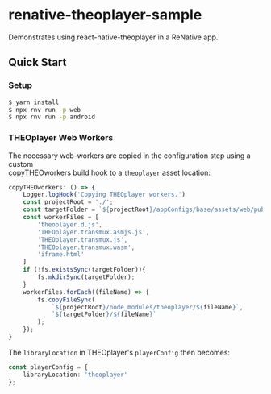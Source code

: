 # renative-theoplayer-sample

Demonstrates using react-native-theoplayer in a ReNative app.

## Quick Start

### Setup

```bash
$ yarn install
$ npx rnv run -p web
$ npx rnv run -p android
```

### THEOplayer Web Workers

The necessary web-workers are copied in the configuration step using a custom  
[copyTHEOworkers build hook](./buildHooks/src/index.js) to a `theoplayer` asset location:

```typescript
copyTHEOworkers: () => {
    Logger.logHook('Copying THEOplayer workers.')
    const projectRoot = './';
    const targetFolder = `${projectRoot}/appConfigs/base/assets/web/public/theoplayer`;
    const workerFiles = [
        'theoplayer.d.js',
        'THEOplayer.transmux.asmjs.js',
        'THEOplayer.transmux.js',
        'THEOplayer.transmux.wasm',
        'iframe.html'
    ]
    if (!fs.existsSync(targetFolder)){
        fs.mkdirSync(targetFolder);
    }
    workerFiles.forEach((fileName) => {
        fs.copyFileSync(
            `${projectRoot}/node_modules/theoplayer/${fileName}`,
            `${targetFolder}/${fileName}`
        );
    });
}
```

The `libraryLocation` in THEOplayer's `playerConfig` then becomes:

```typescript
const playerConfig = {
    libraryLocation: 'theoplayer'
};
```
